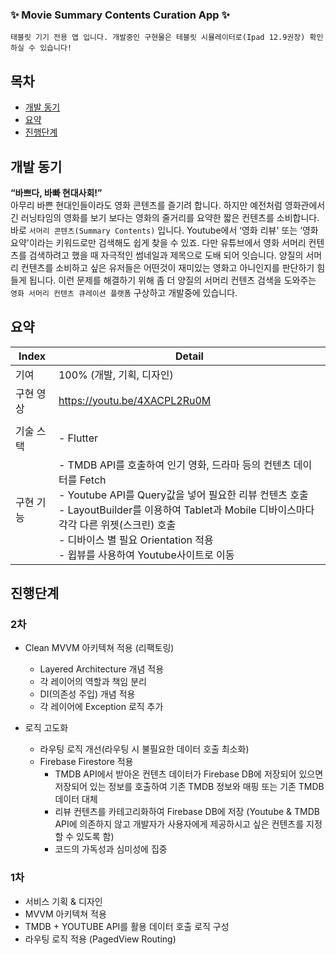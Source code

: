 ###  ✨ Movie Summary Contents Curation App  ✨
```
태블릿 기기 전용 앱 입니다. 개발중인 구현물은 테블릿 시뮬레이터로(Ipad 12.9권장) 확인하실 수 있습니다!
```



## 목차
- [개발 동기](#개발-동기)
- [요약](#요약)
- [진행단계](#진행단계)

[//]: # (- [고민한 키워드]&#40;#고민한-키워드&#41;)

[//]: # (- [보완 및 구현 계획]&#40;#보완-및-구현-계획&#41;)

[//]: # (- [구현 결과]&#40;#구현-결과&#41;)


## 개발 동기
<b>“바쁘다, 바빠 현대사회!”</b> <br>
아무리 바쁜 현대인들이라도 영화 콘텐츠를 즐기려 합니다. 하지만 예전처럼 영화관에서 긴 러닝타임의 영화를 보기 보다는 영화의 줄거리를 요약한 짧은 컨텐츠를 소비합니다. 바로 `서머리 콘텐츠(Summary Contents)` 입니다. Youtube에서  ‘영화 리뷰' 또는 ‘영화 요약'이라는 키워드로만 검색해도 쉽게 찾을 수 있죠. 다만 유튜브에서 영화 서머리 컨텐츠를 검색하려고 했을 때 자극적인 썸네일과 제목으로 도배 되어 잇습니다.  양질의 서머리 컨텐츠를 소비하고 싶은 유저들은 어떤것이 재미있는 영화고 아니인지를 판단하기 힘들게 됩니다.
이런 문제를 해결하기 위해 좀 더 양질의 서머리 컨텐츠 검색을 도와주는 `영화 서머리 컨텐츠 큐레이션 플랫폼` 구상하고 개발중에 있습니다.



## 요약

| Index | Detail                                                                                                                                                                                                                              |
|-------|-------------------------------------------------------------------------------------------------------------------------------------------------------------------------------------------------------------------------------------|
| 기여    | 100% (개발, 기획, 디자인)                                                                                                                                                                                                                  |
| 구현 영상 | https://youtu.be/4XACPL2Ru0M                                                                                                                   
                                                                                      |
| 기술 스택 | - Flutter                                                                                                                                                                                                                           |
| 구현 기능 | - TMDB API를 호출하여 인기 영화, 드라마 등의 컨텐츠 데이터를 Fetch <br/> - Youtube API를 Query값을 넣어 필요한 리뷰 컨텐츠 호출 <br> - LayoutBuilder를 이용하여 Tablet과 Mobile 디바이스마다 각각 다른 위젯(스크린) 호출  <br> - 디바이스 별 필요 Orientation 적용  <br> - 윕뷰를 사용하여 Youtube사이트로 이동 <br> | 



## 진행단계

### 2차 
- Clean MVVM 아키텍쳐 적용 (리팩토링)
  - Layered Architecture 개념 적용
  - 각 레이어의 역할과 책임 분리
  - DI(의존성 주입) 개념 적용
  - 각 레이어에 Exception 로직 추가

- 로직 고도화
  - 라우팅 로직 개선(라우팅 시 불필요한 데이터 호출 최소화)
  - Firebase Firestore 적용
    - TMDB API에서 받아온 컨텐츠 데이터가 Firebase DB에 저장되어 있으면 저장되어 있는 정보를 호출하여 기존 TMDB 정보와 매핑 또는 기존 TMDB 데이터 대체
    - 리뷰 컨텐츠를 카테고리화하여 Firebase DB에 저장 (Youtube & TMDB API에 의존하지 않고 개발자가 사용자에게 제공하시고 싶은 컨텐츠를 지정할 수 있도록 함)
    - 코드의 가독성과 심미성에 집중


### 1차
- 서비스 기획 & 디자인
- MVVM 아키텍쳐 적용
- TMDB + YOUTUBE API를 활용 데이터 호출 로직 구성
- 라우팅 로직 적용 (PagedView Routing)
